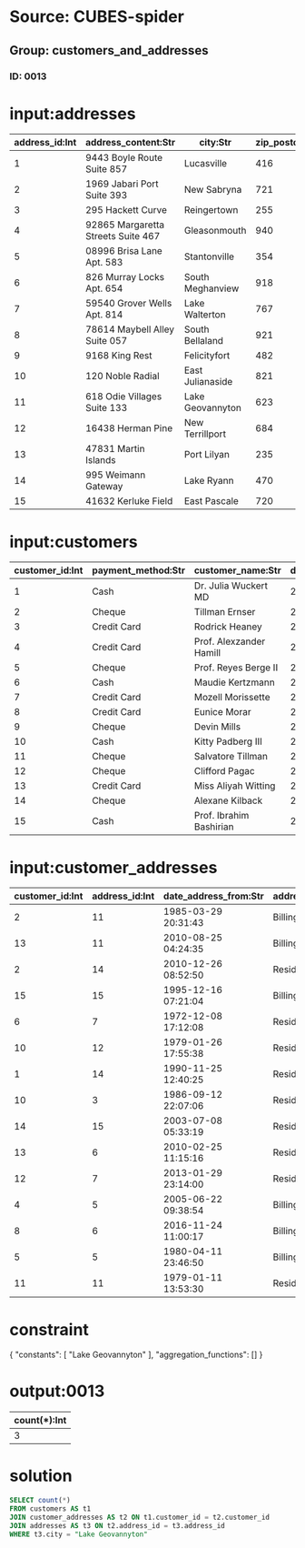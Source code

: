 # Source: CUBES-spider
## Group: customers_and_addresses
### ID: 0013

# input:addresses

| address_id:Int | address_content:Str | city:Str | zip_postcode:Str | state_province_county:Str | country:Str | other_address_details:Str |
|---|---|---|---|---|---|---|
| 1 | 9443 Boyle Route Suite 857 | Lucasville | 416 | Colorado | USA | nan |
| 2 | 1969 Jabari Port Suite 393 | New Sabryna | 721 | SouthCarolina | USA | nan |
| 3 | 295 Hackett Curve | Reingertown | 255 | NewJersey | USA | nan |
| 4 | 92865 Margaretta Streets Suite 467 | Gleasonmouth | 940 | Arizona | USA | nan |
| 5 | 08996 Brisa Lane Apt. 583 | Stantonville | 354 | Mississippi | USA | nan |
| 6 | 826 Murray Locks Apt. 654 | South Meghanview | 918 | Colorado | USA | nan |
| 7 | 59540 Grover Wells Apt. 814 | Lake Walterton | 767 | Virginia | USA | nan |
| 8 | 78614 Maybell Alley Suite 057 | South Bellaland | 921 | Florida | USA | nan |
| 9 | 9168 King Rest | Felicityfort | 482 | Texas | USA | nan |
| 10 | 120 Noble Radial | East Julianaside | 821 | Texas | USA | nan |
| 11 | 618 Odie Villages Suite 133 | Lake Geovannyton | 623 | NewMexico | USA | nan |
| 12 | 16438 Herman Pine | New Terrillport | 684 | Arkansas | USA | nan |
| 13 | 47831 Martin Islands | Port Lilyan | 235 | RhodeIsland | USA | nan |
| 14 | 995 Weimann Gateway | Lake Ryann | 470 | Kentucky | USA | nan |
| 15 | 41632 Kerluke Field | East Pascale | 720 | Texas | USA | nan |

# input:customers

| customer_id:Int | payment_method:Str | customer_name:Str | date_became_customer:Str | other_customer_details:Str |
|---|---|---|---|---|
| 1 | Cash | Dr. Julia Wuckert MD | 2018-03-01 23:20:10 | nan |
| 2 | Cheque | Tillman Ernser | 2018-02-28 11:37:44 | nan |
| 3 | Credit Card | Rodrick Heaney | 2018-03-09 17:41:58 | nan |
| 4 | Credit Card | Prof. Alexzander Hamill | 2018-02-24 00:20:18 | VIP |
| 5 | Cheque | Prof. Reyes Berge II | 2018-03-07 18:05:11 | nan |
| 6 | Cash | Maudie Kertzmann | 2018-02-26 11:57:47 | nan |
| 7 | Credit Card | Mozell Morissette | 2018-02-25 13:15:04 | VIP |
| 8 | Credit Card | Eunice Morar | 2018-03-21 01:01:04 | nan |
| 9 | Cheque | Devin Mills | 2018-03-05 16:52:51 | nan |
| 10 | Cash | Kitty Padberg III | 2018-03-22 18:09:09 | nan |
| 11 | Cheque | Salvatore Tillman | 2018-03-04 00:17:48 | nan |
| 12 | Cheque | Clifford Pagac | 2018-02-24 10:24:23 | nan |
| 13 | Credit Card | Miss Aliyah Witting | 2018-03-05 07:19:45 | nan |
| 14 | Cheque | Alexane Kilback | 2018-03-08 01:17:31 | nan |
| 15 | Cash | Prof. Ibrahim Bashirian | 2018-03-15 02:54:27 | nan |

# input:customer_addresses

| customer_id:Int | address_id:Int | date_address_from:Str | address_type:Str | date_address_to:Str |
|---|---|---|---|---|
| 2 | 11 | 1985-03-29 20:31:43 | Billing | 1993-02-17 17:55:18 |
| 13 | 11 | 2010-08-25 04:24:35 | Billing | 1972-02-17 22:23:38 |
| 2 | 14 | 2010-12-26 08:52:50 | Residential | 1979-07-16 18:22:39 |
| 15 | 15 | 1995-12-16 07:21:04 | Billing | 1990-06-29 13:39:18 |
| 6 | 7 | 1972-12-08 17:12:08 | Residential | 2010-11-10 11:35:28 |
| 10 | 12 | 1979-01-26 17:55:38 | Residential | 1977-07-07 08:38:29 |
| 1 | 14 | 1990-11-25 12:40:25 | Residential | 1974-03-28 18:09:39 |
| 10 | 3 | 1986-09-12 22:07:06 | Residential | 2003-11-08 12:14:09 |
| 14 | 15 | 2003-07-08 05:33:19 | Residential | 2010-05-08 10:00:17 |
| 13 | 6 | 2010-02-25 11:15:16 | Residential | 1977-05-17 23:47:09 |
| 12 | 7 | 2013-01-29 23:14:00 | Residential | 2008-04-30 00:20:58 |
| 4 | 5 | 2005-06-22 09:38:54 | Billing | 1970-02-22 03:46:01 |
| 8 | 6 | 2016-11-24 11:00:17 | Billing | 1970-09-18 09:07:32 |
| 5 | 5 | 1980-04-11 23:46:50 | Billing | 1977-12-07 13:55:11 |
| 11 | 11 | 1979-01-11 13:53:30 | Residential | 1971-11-17 18:29:57 |

# constraint

{
  "constants": [
    "Lake Geovannyton"
  ],
  "aggregation_functions": []
}

# output:0013

| count(*):Int |
|---|
| 3 |

# solution

```sql
SELECT count(*)
FROM customers AS t1
JOIN customer_addresses AS t2 ON t1.customer_id = t2.customer_id
JOIN addresses AS t3 ON t2.address_id = t3.address_id
WHERE t3.city = "Lake Geovannyton"
```
